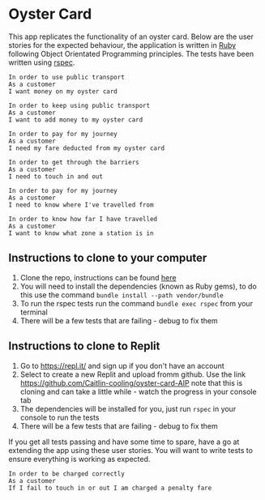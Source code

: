 # Oyster Card

This app replicates the functionality of an oyster card. Below are the user stories for the expected behaviour, the application is written in [Ruby](https://www.ruby-lang.org/en/) following Object Orientated Programming principles. The tests have been written using [rspec](https://github.com/rspec/rspec).

```
In order to use public transport
As a customer
I want money on my oyster card

In order to keep using public transport
As a customer
I want to add money to my oyster card

In order to pay for my journey
As a customer
I need my fare deducted from my oyster card

In order to get through the barriers
As a customer
I need to touch in and out

In order to pay for my journey
As a customer
I need to know where I've travelled from

In order to know how far I have travelled
As a customer
I want to know what zone a station is in
```


## Instructions to clone to your computer

1. Clone the repo, instructions can be found [here](https://docs.github.com/en/github/creating-cloning-and-archiving-repositories/cloning-a-repository)
2. You will need to install the dependencies (known as Ruby gems), to do this use the command `bundle install --path vendor/bundle`
3. To run the rspec tests run the command `bundle exec rspec` from your terminal
4. There will be a few tests that are failing - debug to fix them


## Instructions to clone to Replit

1. Go to https://repl.it/ and sign up if you don't have an account
2. Select to create a new Replit and upload fromm github. Use the link https://github.com/Caitlin-cooling/oyster-card-AIP note that this is cloning and can take a little while - watch the progress in your console tab
3. The dependencies will be installed for you, just run `rspec` in your console to run the tests
4. There will be a few tests that are failing - debug to fix them

If you get all tests passing and have some time to spare, have a go at extending the app using these user stories. You will want to write tests to ensure everything is working as expected.

```
In order to be charged correctly
As a customer
If I fail to touch in or out I am charged a penalty fare
```